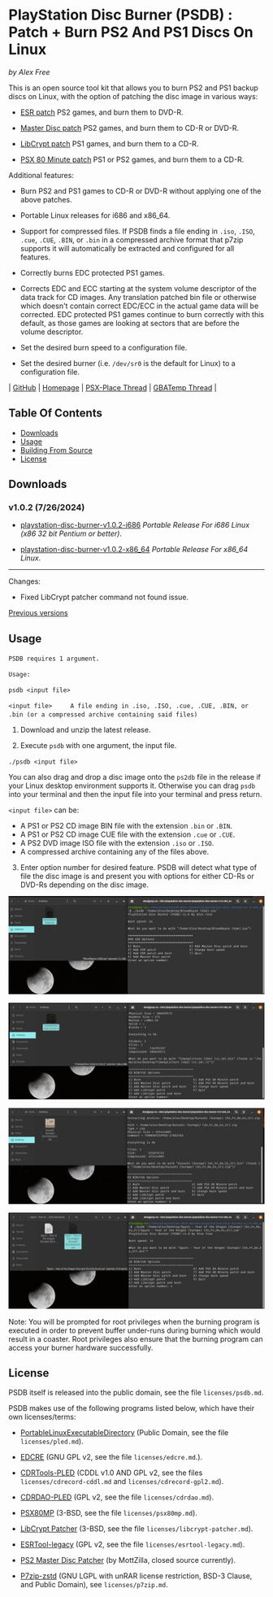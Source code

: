 # PlayStation Disc Burner (PSDB) : Patch + Burn PS2 And PS1 Discs On Linux

_by Alex Free_

This is an open source tool kit that allows you to burn PS2 and PS1 backup discs on Linux, with the option of patching the disc image in various ways:

*   [ESR patch](esr.md) PS2 games, and burn them to DVD-R.

*   [Master Disc patch](master-disc.md) PS2 games, and burn them to CD-R or DVD-R.

*   [LibCrypt patch](libcrypt.md) PS1 games, and burn them to a CD-R.

*   [PSX 80 Minute patch](psx80mp.md) PS1 or PS2 games, and burn them to a CD-R.

Additional features:

*   Burn PS2 and PS1 games to CD-R or DVD-R without applying one of the above patches. 

*   Portable Linux releases for i686 and x86_64.

*   Support for compressed files. If PSDB finds a file ending in `.iso`, `.ISO`, `.cue`, `.CUE`, `.BIN`, or `.bin` in a compressed archive format that p7zip supports it will automatically be extracted and configured for all features.

*   Correctly burns EDC protected PS1 games.

*   Corrects EDC and ECC starting at the system volume descriptor of the data track for CD images. Any translation patched bin file or otherwise which doesn't contain correct EDC/ECC in the actual game data will be corrected. EDC protected PS1 games continue to burn correctly with this default, as those games are looking at sectors that are before the volume descriptor.

*   Set the desired burn speed to a configuration file.

*   Set the desired burner (i.e. `/dev/sr0` is the default for Linux) to a configuration file.

| [GitHub](https://github.com/alex-free/playstation-disc-burner) | [Homepage](https://alex-free.github.io/psdb) | [PSX-Place Thread](https://www.psx-place.com/threads/psdb-patch-esr-master-disc-psx80mp-libcrypt-etc-burn-ps2-and-ps1-discs.44156) | [GBATemp Thread](https://gbatemp.net/threads/playstation-disc-burner-psdb-patch-esr-master-disc-psx80mp-libcrypt-etc-burn-ps2-and-ps1-discs.658102) |

## Table Of Contents

*   [Downloads](#downloads)
*   [Usage](#usage)
*   [Building From Source](build.md)
*   [License](#license)

## Downloads

### v1.0.2 (7/26/2024)

*   [playstation-disc-burner-v1.0.2-i686](https://github.com/alex-free/playstation-disc-burner/releases/download/v1.0.2/playstation-disc-burner-v1.0.2-i686.zip) _Portable Release For i686 Linux (x86 32 bit Pentium or better)_.

*   [playstation-disc-burner-v1.0.2-x86\_64](https://github.com/alex-free/playstation-disc-burner/releases/download/v1.0.2/playstation-disc-burner-v1.0.2-x86_64.zip) _Portable Release For x86\_64 Linux_.

---------------------------

Changes:

*   Fixed LibCrypt patcher command not found issue.

[Previous versions](changelog.md)

## Usage

`PSDB requires 1 argument.`

`Usage:`

`psdb <input file>`

`<input file>     A file ending in .iso, .ISO, .cue, .CUE, .BIN, or .bin (or a compressed archive containing said files)`

1) Download and unzip the latest release.

2) Execute `psdb` with one argument, the input file.

`./psdb <input file>`

You can also drag and drop a disc image onto the `ps2db` file in the release if your Linux desktop environment supports it. Otherwise you can drag `psdb` into your terminal and then the input file into your terminal and press return.

`<input file>` can be:

*   A PS1 or PS2 CD image BIN file with the extension `.bin` or `.BIN`.
*   A PS1 or PS2 CD image CUE file with the extension `.cue` or `.CUE`.
*   A PS2 DVD image ISO file with the extension `.iso` or `.ISO`.
*   A compressed archive containing any of the files above.

3) Enter option number for desired feature. PSDB will detect what type of file the disc image is and present you with options for either CD-Rs or DVD-Rs depending on the disc image.

![bloodrayne-2](images/bloodrayne-2.png)

![ts-2](images/ts-2.png)

![ki-2](images/ki-3.png)

![spyro-2](images/spyro-3.png)

Note: You will be prompted for root privileges when the burning program is executed in order to prevent buffer under-runs during burning which would result in a coaster. Root privileges also ensure that the burning program can access your burner hardware successfully.

## License

PSDB itself is released into the public domain, see the file `licenses/psdb.md`.

PSDB makes use of the following programs listed below, which have their own licenses/terms:

*   [PortableLinuxExecutableDirectory](https://alex-free.github.io/pled) (Public Domain, see the file `licenses/pled.md`).

*   [EDCRE](https://github.com/alex-free/edcre) (GNU GPL v2, see the file `licenses/edcre.md`.).

*   [CDRTools-PLED](https://github.com/alex-free/cdrtools-pled) (CDDL v1.0 AND GPL v2, see the files `licenses/cdrecord-cddl.md` and `licenses/cdrecord-gpl2.md`).

*   [CDRDAO-PLED](https://github.com/alex-free/cdrdao-pled) (GPL v2, see the file `licenses/cdrdao.md`).

*   [PSX80MP](https://github.com/alex-free/psx80mo) (3-BSD, see the file `licenses/psx80mp.md`).

*   [LibCrypt Patcher](https://github.com/alex-free/psx80mo) (3-BSD, see the file `licenses/libcrypt-patcher.md`).

*   [ESRTool-legacy](https://github.com/ali-raheem/esrtool-legacy) (GPL v2, see the file `licenses/esrtool-legacy.md`).

*   [PS2 Master Disc Patcher](https://www.psx-place.com/threads/playstation-2-master-disc-patcher-for-mechapwn.36547/page-3#post-393254) (by MottZilla, closed source currently).

*   [P7zip-zstd](https://github.com/p7zip-project/p7zip) (GNU LGPL with unRAR license restriction, BSD-3 Clause, and Public Domain), see `licenses/p7zip.md`.
